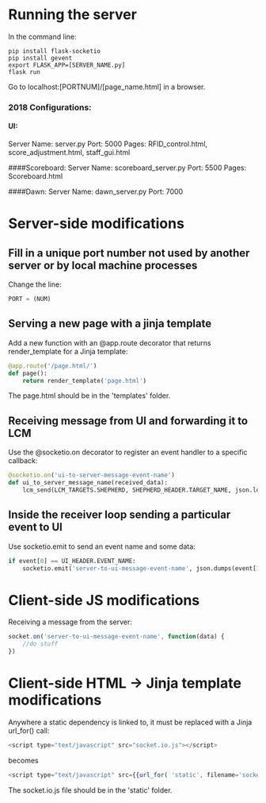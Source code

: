 
# Running the server
In the command line:

    pip install flask-socketio
    pip install gevent
    export FLASK_APP=[SERVER_NAME.py]
    flask run

Go to localhost:[PORTNUM]/[page_name.html] in a browser.

### 2018 Configurations:
#### UI:
Server Name: server.py
Port: 5000
Pages: RFID_control.html, score_adjustment.html, staff_gui.html

####Scoreboard:
Server Name: scoreboard_server.py
Port: 5500
Pages: Scoreboard.html

####Dawn:
Server Name: dawn_server.py
Port: 7000
# Server-side modifications

## Fill in a unique port number not used by another server or by local machine processes
Change the line:
```python
PORT = (NUM)
```

## Serving a new page with a jinja template
Add a new function with an @app.route decorator that returns render_template for a Jinja template:
```python
@app.route('/page.html/')
def page():
    return render_template('page.html')
```
The page.html should be in the 'templates' folder.

## Receiving message from UI and forwarding it to LCM
Use the @socketio.on decorator to register an event handler to a specific callback:
```python
@socketio.on('ui-to-server-message-event-name')
def ui_to_server_message_name(received_data):
    lcm_send(LCM_TARGETS.SHEPHERD, SHEPHERD_HEADER.TARGET_NAME, json.loads(received_data))
```

## Inside the receiver loop sending a particular event to UI
Use socketio.emit to send an event name and some data:
```python
if event[0] == UI_HEADER.EVENT_NAME:
    socketio.emit('server-to-ui-message-event-name', json.dumps(event[1], ensure_ascii=False))
```

# Client-side JS modifications

Receiving a message from the server:
```javascript
socket.on('server-to-ui-message-event-name', function(data) {
    //do stuff
})
```

# Client-side HTML -> Jinja template modifications

Anywhere a static dependency is linked to, it must be replaced with a Jinja url_for() call:
```javascript
<script type="text/javascript" src="socket.io.js"></script>
```
becomes
```javascript
<script type="text/javascript" src={{url_for( 'static', filename='socket.io.js' )}}></script>
```

The socket.io.js file should be in the 'static' folder.
